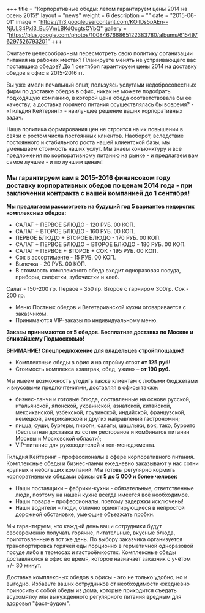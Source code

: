 +++
title = "Корпоративные обеды: летом гарантируем цены 2014 на осень 2015!"
layout = "news"
weight = 6
description = ""
date = "2015-06-01"
image = "https://lh3.googleusercontent.com/KOIlDs5pAEn--NjUL34Pxl3_Bu5VmLBKdQcgtsCYbQ"
gallery = "https://plus.google.com/photos/100846766865122383780/albums/6154976297526793201"
+++

Считаете целесообразным пересмотреть свою политику организации питания на рабочих местах? Планируете менять не устраивающего вас поставщика обедов? До 1 сентября гарантируем цены 2014 на доставку обедов в офис в 2015-2016 гг.  

<!--more-->

Вы уже имели печальный опыт, пользуясь услугами недобросовестных фирм по доставке обедов в офис, никак не можете подобрать подходящую компанию, в которой цена обеда соответствовала бы ее качеству, а доставка горячего питания осуществлялась бы вовремя? -
«Гильдия Кейтеринг» - наилучшее решение ваших корпоративных задач.

Наша политика формирования цен не строится на их повышении в связи с ростом числа постоянных клиентов. Наоборот, вследствие постоянного и стабильного роста нашей клиентской базы, мы уменьшаем стоимость наших услуг. Мы знаем конъюнктуру и все предложения по корпоративному питанию на рынке - и предлагаем вам самое лучшее - и по лучшим ценам!

### Мы гарантируем вам в 2015-2016 финансовом году доставку корпоративных обедов по ценам 2014 года - при заключении контракта с нашей компанией до 1 сентября!

**Мы предлагаем рассмотреть на будущий год 5 вариантов недорогих комплексных обедов:**

- САЛАТ + ПЕРВОЕ БЛЮДО - 120 РУБ. 00 КОП.
- САЛАТ + ВТОРОЕ БЛЮДО - 160 РУБ. 00 КОП.
- ПЕРВОЕ БЛЮДО + ВТОРОЕ БЛЮДО - 170 РУБ. 00 КОП.
- САЛАТ + ПЕРВОЕ БЛЮДО + ВТОРОЕ БЛЮДО - 180 РУБ. 00 КОП.
- САЛАТ + ПЕРВОЕ + ВТОРОЕ + СОК - 195 РУБ. 00 КОП.
 - Сок в ассортименте - 15 РУБ. 00 КОП.
 - Выпечка - 20 РУБ. 00 КОП.
- В стоимость комплексного обеда входит одноразовая посуда, приборы, салфетки, зубочистки и хлеб.

 Салат - 150-200 гр.
 Первое - 350 гр.
 Второе с гарниром 300гр.
 Сок - 200 гр.

 - Меню Постных обедов и Вегетарианской кухни оговаривается с заказчиком.
 - Принимаются VIP-заказы по индивидуальному меню.

 **Заказы принимаются от 5 обедов. Бесплатная доставка по Москве и ближайшему Подмосковью!**

**ВНИМАНИЕ! Спецпредложение для владельцев стройплощадок!**

- Комплексные обеды в офис и на стройку стоят **от 125 руб!**
- Стоимость комплекса «завтрак, обед, ужин» – **от 190 руб.**

Мы имеем возможность угодить также клиентам с любыми бюджетами и вкусовыми предпочтениями, доставляя в офисы также:

- бизнес-ланчи и готовые блюда, составленные на основе русской, итальянской, японской, украинской, азиатской, китайской, мексиканской, узбекской, грузинской, индийской, французской, немецкой, американской и других направлений гастрономии;
- пицца, суши, бургеры, пироги, салаты, шашлыки, вок, тако, буррито (бесплатная доставка из сотен ресторанов и комбинатов питания Москвы и Московской области);
- VIP-питание для руководителей и топ-менеджмента.

Гильдия Кейтеринг - профессионалы в сфере корпоративного питания. Комплексные обеды и бизнес-ланчи ежедневно заказывают у нас сотни крупных и небольших компаний. Мы готовы регулярно кормить корпоративными обедами офисы **от 5 до 5 000 и более человек**

- Наши поставщики – фабрики-кухни - обязательные, ответственные люди, поэтому на нашей кухне всегда имеется всё необходимое.
- Наши повара – профессионалы, поэтому задержки исключены!
- Наши водители – люди, отлично ориентирующиеся в непростой дорожной обстановке, умеющие объезжать пробки.

Мы гарантируем, что каждый день ваши сотрудники будут своевременно получать горячие, питательные, вкусные блюда, приготовленные в тот же день. По выбору заказчика организуется транспортировка горячей еды порционно в герметичной одноразовой посуде либо в термосах и гастроёмкостях. Комплексные обеды доставляются в офис во время, которое назначает заказчик с учётом +/- 30 минут.

Доставка комплексных обедов в офисы - это не только удобно, но и выгодно. Избавьте ваших сотрудников от необходимости ежедневно приносить с собой обеды из дома, которые приходится съедать всухомятку или вынужденного регулярного питания вредным для здоровья "фаст-фудом".
